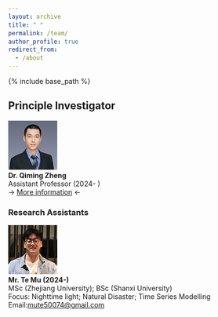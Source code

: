 ```yaml
---
layout: archive
title: " "
permalink: /team/
author_profile: true
redirect_from:
  - /about
---
```


{% include base_path %}

## Principle Investigator

![](qiming3.png)  
**Dr. Qiming Zheng**  
Assistant Professor (2024- )  
-> [More information](https://qmzheng09work.github.io/cv/) <-
  
### Research Assistants
![](MuTE.png)  
**Mr. Te Mu (2024-)**  
MSc (Zhejiang University); BSc (Shanxi University)  
Focus: Nighttime light; Natural Disaster; Time Series Modelling  
Email:mute50074@gmail.com  

